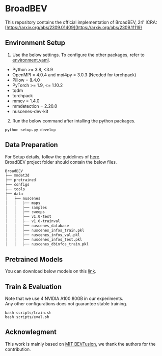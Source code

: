 # BroadBEV
This repository contains the official implementation of BroadBEV, 24' ICRA: [https://arxiv.org/abs/2309.01409](https://arxiv.org/abs/2309.11119)

## Environment Setup
1. Use the below settings. To configure the other packages, refer to [environment.yaml](https://github.com/minshu-kim/BroadBEV/blob/main/environment.yaml).
- Python >= 3.8, <3.9
- OpenMPI = 4.0.4 and mpi4py = 3.0.3 (Needed for torchpack)
- Pillow = 8.4.0
- PyTorch >= 1.9, <= 1.10.2
- tqdm
- torchpack
- mmcv = 1.4.0
- mmdetection = 2.20.0
- nuscenes-dev-kit

2. Run the below command after intalling the python packages.
```
python setup.py develop
```

## Data Preparation
For Setup details, follow the guidelines of [here](https://github.com/mit-han-lab/bevfusion). <br/>
BroadBEV project folder should contain the below files.

``` bash
BroadBEV
├── mmdet3d
├── pretrained
├── configs
├── tools
├── data
│   ├── nuscenes
│   │   ├── maps
│   │   ├── samples
│   │   ├── sweeps
│   │   ├── v1.0-test
│   │   ├── v1.0-trainval
│   │   ├── nuscenes_database
│   │   ├── nuscenes_infos_train.pkl
│   │   ├── nuscenes_infos_val.pkl 
│   │   ├── nuscenes_infos_test.pkl
│   │   ├── nuscenes_dbinfos_train.pkl
```

## Pretrained Models
You can download below models on this [link](https://drive.google.com/file/d/1PdQHMZWLFiiZC4cO11nCFb5JKIdLckjI/view?usp=share_link).

## Train & Evaluation
Note that we use 4 NVIDIA A100 80GB in our experiments. <br/>
Any other configurations does not guarantee stable training.
```
bash scripts/train.sh
bash scripts/eval.sh
```

## Acknowlegment
This work is mainly based on [MIT BEVFusion](https://github.com/mit-han-lab/bevfusion), we thank the authors for the contribution.
